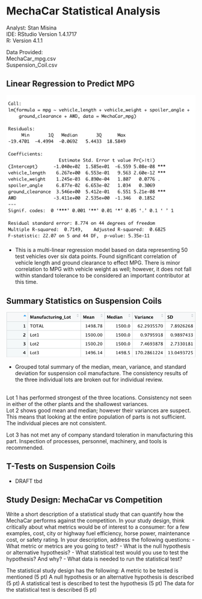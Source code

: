 # MechaCar Statistical Analysis

Analyst: Stan Misina <br />
IDE: RStudio Version 1.4.1717 <br />
R: Version 4.1.1

Data Provided: <br />
MechaCar_mpg.csv <br />
Suspension_Coil.csv<br />

## Linear Regression to Predict MPG

<img src="static/resources/multi-linear.png" alt="Multi Linear Regression" width="600"/> <br />
- This is a multi-linear regression model based on data representing 50 test vehicles over six data points. Found significant correlation of vehicle length and ground clearance to effect MPG. There is minor correlation to MPG with vehicle weight as well; however, it does not fall within standard tolerance to be considered an important contributor at this time. <br />

## Summary Statistics on Suspension Coils

<img src="static/resources/coil_analysis.png" alt="Multi Linear Regression" width="600"/> <br />
- Grouped total summary of the median, mean, variance, and standard deviation for suspension coil manufacture. The consistency results of the three individual lots are broken out for individual review. 
<br />
Lot 1 has performed strongest of the three locations. Consistency not seen in either of the other plants and the shallowest variances. 
<br />
Lot 2 shows good mean and median; however their variances are suspect. This means that looking at the entire population of parts is not sufficient. The individual pieces are not consistent.<br />

Lot 3 has not met any of company standard toleration in manufacturing this part. Inspection of processes, personnel, machinery, and tools is recommended.<br />

## T-Tests on Suspension Coils

-   DRAFT tbd

## Study Design: MechaCar vs Competition

Write a short description of a statistical study that can quantify how the MechaCar performs against the competition. In your study design, think critically about what metrics would be of interest to a consumer: for a few examples, cost, city or highway fuel efficiency, horse power, maintenance cost, or safety rating. In your description, address the following questions: - What metric or metrics are you going to test? - What is the null hypothesis or alternative hypothesis? - What statistical test would you use to test the hypothesis? And why? - What data is needed to run the statistical test?

The statistical study design has the following: A metric to be tested is mentioned (5 pt) A null hypothesis or an alternative hypothesis is described (5 pt) A statistical test is described to test the hypothesis (5 pt) The data for the statistical test is described (5 pt)
